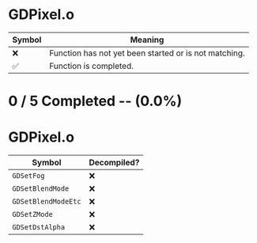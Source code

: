# GDPixel.o
| Symbol | Meaning 
| ------------- | ------------- 
| :x: | Function has not yet been started or is not matching. 
| :white_check_mark: | Function is completed. 


# 0 / 5 Completed -- (0.0%)
# GDPixel.o
| Symbol | Decompiled? |
| ------------- | ------------- |
| `GDSetFog` | :x: |
| `GDSetBlendMode` | :x: |
| `GDSetBlendModeEtc` | :x: |
| `GDSetZMode` | :x: |
| `GDSetDstAlpha` | :x: |
